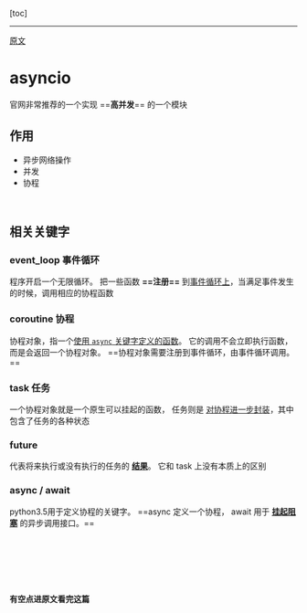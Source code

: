 [toc]

---

[原文](https://www.cnblogs.com/zhaof/p/8490045.html)


# asyncio
官网非常推荐的一个实现 ==**高并发**== 的一个模块

## 作用
- 异步网络操作
- 并发
- 协程

<br>

## 相关关键字

### event_loop 事件循环
程序开启一个无限循环。
把一些函数 **==注册==** 到<u>事件循环上</u>，当满足事件发生的时候，调用相应的协程函数


### coroutine 协程
协程对象，指一个<u>使用 `async` 关键字定义的函数</u>。
它的调用不会立即执行函数，而是会返回一个协程对象。
==协程对象需要注册到事件循环，由事件循环调用。==


### task 任务
一个协程对象就是一个原生可以挂起的函数，
任务则是 <u>对协程进一步封装</u>，其中包含了任务的各种状态


### future
代表将来执行或没有执行的任务的 <u>**结果**</u>。
它和 task 上没有本质上的区别


### async / await 
python3.5用于定义协程的关键字。
==async 定义一个协程，
await 用于 <u>**挂起阻塞**</u> 的异步调用接口。==






<br><br><br><br><br>

**有空点进原文看完这篇**



<br><br><br><br><br><br>
<br><br><br><br><br><br>


```py

```
```py

```
```py

```
```py

```
```py

```
```py

```
```py

```
```py

```
```py

```
```py

```
```py

```
```py

```
```py

```
```py

```
```py

```
```py

```
```py

```
```py

```